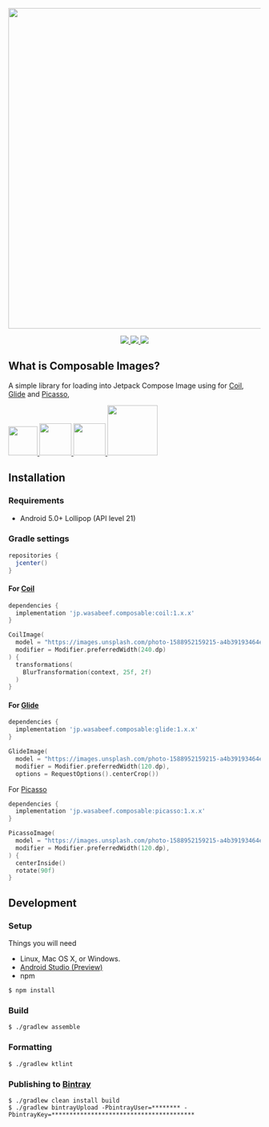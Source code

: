<p align="center">
  <img src="https://github.com/wasabeef/transformers/raw/main/art/logo.jpg" width="640px"/>
</p>
<p align="center">
  <a href="https://www.apache.org/licenses/LICENSE-2.0">
    <img src="https://img.shields.io/badge/license-Apache%202-blue.svg" />
  </a>
  <a href="https://bintray.com/wasabeef/maven/composable-images/_latestVersion">
    <img src="https://api.bintray.com/packages/wasabeef/maven/composable-images/images/download.svg" />
  </a>
  <a href="https://github.com/wasabeef/composable-images/actions">
    <img src="https://github.com/wasabeef/composable-images/workflows/Android%20CI/badge.svg" />
  </a>
</p>

## What is Composable Images?

A simple library for loading into Jetpack Compose Image using for [Coil], [Glide] and [Picasso],

<a href="https://github.com/coil-kt/coil">
  <img src="https://github.com/wasabeef/transformers/raw/main/art/coil.png" width="58px"/>
</a>
<a href="https://github.com/bumptech/glide">
  <img src="https://github.com/wasabeef/transformers/raw/main/art/glide.png" width="64px"/>
</a>
<a href="https://github.com/square/picasso">
  <img src="https://github.com/wasabeef/transformers/raw/main/art/picasso.jpg" width="64px"/>
</a>
<a href="https://developer.android.com/jetpack/compose">
  <img src="https://github.com/wasabeef/transformers/raw/main/art/jetpack-compose.svg" width="100px"/>
</a>


## Installation

### Requirements
- Android 5.0+ Lollipop (API level 21)

### Gradle settings
```gradle
repositories {
  jcenter()
}
```

#### For [Coil] <a href="https://github.com/bumptech/glide"><img src="https://github.com/wasabeef/transformers/raw/main/art/coil.png" width="12px"/></a>
```gradle
dependencies {
  implementation 'jp.wasabeef.composable:coil:1.x.x'
}
```
```kotlin
CoilImage(
  model = "https://images.unsplash.com/photo-1588952159215-a4b39193464e",
  modifier = Modifier.preferredWidth(240.dp)
) {
  transformations(
    BlurTransformation(context, 25f, 2f)
  )
}
```

#### For [Glide] <a href="https://github.com/coil-kt/coil"><img src="https://github.com/wasabeef/transformers/raw/main/art/glide.png" width="12px"/></a>
```gradle
dependencies {
  implementation 'jp.wasabeef.composable:glide:1.x.x'
}
```
```kotlin
GlideImage(
  model = "https://images.unsplash.com/photo-1588952159215-a4b39193464e",
  modifier = Modifier.preferredWidth(120.dp),
  options = RequestOptions().centerCrop())
```

For [Picasso] <a href="https://github.com/square/picasso"><img src="https://github.com/wasabeef/transformers/raw/main/art/picasso.jpg" width="12px"/></a>
```gradle
dependencies {
  implementation 'jp.wasabeef.composable:picasso:1.x.x'
}
```
```kotlin
PicassoImage(
  model = "https://images.unsplash.com/photo-1588952159215-a4b39193464e",
  modifier = Modifier.preferredWidth(120.dp),
) {
  centerInside()
  rotate(90f)
}
```

## Development

### Setup 

Things you will need

- Linux, Mac OS X, or Windows.
- [Android Studio (Preview)](https://developer.android.com/studio/preview)
- npm

```
$ npm install
```

### Build

```
$ ./gradlew assemble
```

### Formatting

```
$ ./gradlew ktlint
```

### Publishing to [Bintray](https://bintray.com/bintray/jcenter)

```
$ ./gradlew clean install build
$ ./gradlew bintrayUpload -PbintrayUser=******** -PbintrayKey=****************************************
```



[Coil]: https://github.com/coil-kt/coil
[Glide]: https://github.com/bumptech/glide
[Picasso]: https://github.com/square/picasso
[Fresco]: https://github.com/facebook/fresco
